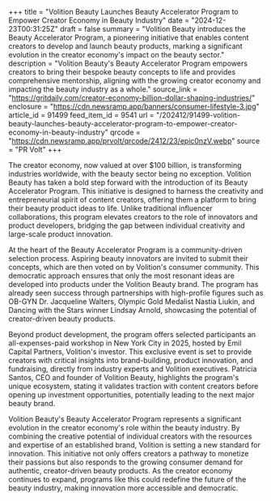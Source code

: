 +++
title = "Volition Beauty Launches Beauty Accelerator Program to Empower Creator Economy in Beauty Industry"
date = "2024-12-23T00:31:25Z"
draft = false
summary = "Volition Beauty introduces the Beauty Accelerator Program, a pioneering initiative that enables content creators to develop and launch beauty products, marking a significant evolution in the creator economy's impact on the beauty sector."
description = "Volition Beauty's Beauty Accelerator Program empowers creators to bring their bespoke beauty concepts to life and provides comprehensive mentorship, aligning with the growing creator economy and impacting the beauty industry as a whole."
source_link = "https://gritdaily.com/creator-economy-billion-dollar-shaping-industries/"
enclosure = "https://cdn.newsramp.app/banners/consumer-lifestyle-3.jpg"
article_id = 91499
feed_item_id = 9541
url = "/202412/91499-volition-beauty-launches-beauty-accelerator-program-to-empower-creator-economy-in-beauty-industry"
qrcode = "https://cdn.newsramp.app/prvolt/qrcode/2412/23/epic0nzV.webp"
source = "PR Volt"
+++

<p>The creator economy, now valued at over $100 billion, is transforming industries worldwide, with the beauty sector being no exception. Volition Beauty has taken a bold step forward with the introduction of its Beauty Accelerator Program. This initiative is designed to harness the creativity and entrepreneurial spirit of content creators, offering them a platform to bring their beauty product ideas to life. Unlike traditional influencer collaborations, this program elevates creators to the role of innovators and product developers, bridging the gap between individual creativity and large-scale product innovation.</p><p>At the heart of the Beauty Accelerator Program is a community-driven selection process. Aspiring beauty innovators are invited to submit their concepts, which are then voted on by Volition's consumer community. This democratic approach ensures that only the most resonant ideas are developed into products under the Volition Beauty brand. The program has already seen success through partnerships with high-profile figures such as OB-GYN Dr. Jacqueline Walters, Olympic Gold Medalist Nastia Liukin, and Dancing with the Stars winner Lindsay Arnold, showcasing the potential of creator-driven beauty products.</p><p>Beyond product development, the program offers selected participants an all-expenses-paid workshop in New York City in 2025, hosted by Emil Capital Partners, Volition's investor. This exclusive event is set to provide creators with critical insights into brand-building, product innovation, and fundraising, directly from industry experts and Volition executives. Patricia Santos, CEO and founder of Volition Beauty, highlights the program's unique ecosystem, stating it validates traction with content creators before opening up investment opportunities, potentially leading to the next major beauty brand.</p><p>Volition Beauty's Beauty Accelerator Program represents a significant evolution in the creator economy's role within the beauty industry. By combining the creative potential of individual creators with the resources and expertise of an established brand, Volition is setting a new standard for innovation. This initiative not only offers creators a pathway to monetize their passions but also responds to the growing consumer demand for authentic, creator-driven beauty products. As the creator economy continues to expand, programs like this could redefine the future of the beauty industry, making innovation more accessible and democratic.</p>
